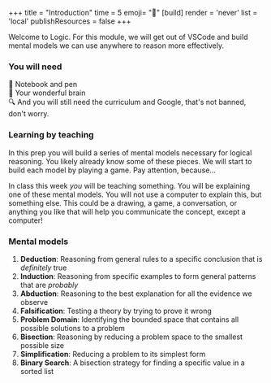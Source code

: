 +++
title = "Introduction"
time = 5
emoji= "🧠"
[build]
render = 'never'
list = 'local'
publishResources = false
+++

Welcome to Logic. For this module, we will get out of VSCode and build mental models we can use anywhere to reason more effectively.

### You will need

📓 Notebook and pen  
🧠 Your wonderful brain  
🔍 And you will still need the curriculum and Google, that's not banned, don't worry.

### Learning by teaching

In this prep you will build a series of mental models necessary for logical reasoning. You likely already know some of these pieces. We will start to build each model by playing a game. Pay attention, because...

In class this week _you_ will be teaching something. You will be explaining one of these mental models. You will not use a computer to explain this, but something else. This could be a drawing, a game, a conversation, or anything you like that will help you communicate the concept, except a computer!

### Mental models

1. **Deduction**: Reasoning from general rules to a specific conclusion that is _definitely_ true
2. **Induction**: Reasoning from specific examples to form general patterns that are _probably_
3. **Abduction**: Reasoning to the best explanation for all the evidence we observe
4. **Falsification**: Testing a theory by trying to prove it wrong
5. **Problem Domain**: Identifying the bounded space that contains all possible solutions to a problem
6. **Bisection**: Reasoning by reducing a problem space to the smallest possible size
7. **Simplification**: Reducing a problem to its simplest form
8. **Binary Search**: A bisection strategy for finding a specific value in a sorted list

